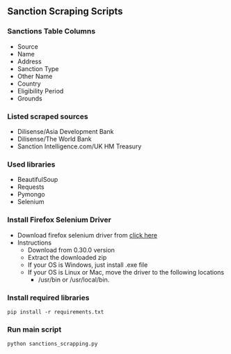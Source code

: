 ## Sanction Scraping Scripts

### Sanctions Table Columns
- Source
- Name
- Address
- Sanction Type
- Other Name
- Country
- Eligibility Period
- Grounds

### Listed scraped sources
- Dilisense/Asia Development Bank
- Dilisense/The World Bank
- Sanction Intelligence.com/UK HM Treasury

### Used libraries
- BeautifulSoup 
- Requests 
- Pymongo
- Selenium

### Install Firefox Selenium Driver
- Download firefox selenium driver from [click here](https://github.com/mozilla/geckodriver/releases)
- Instructions
  - Download from 0.30.0 version 
  - Extract the downloaded zip
  - If your OS is Windows, just install .exe file
  - If your OS is Linux or Mac, move the driver to the following locations
    - /usr/bin or /usr/local/bin.
  

### Install required libraries
    pip install -r requirements.txt

### Run main script
    python sanctions_scrapping.py
